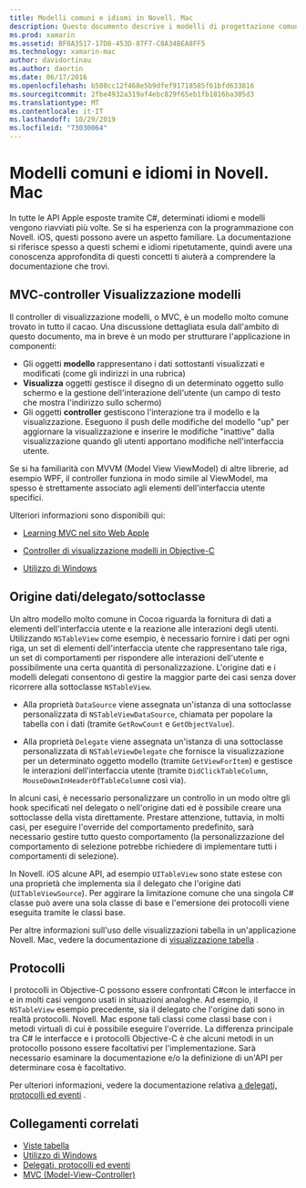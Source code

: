 ```yaml
---
title: Modelli comuni e idiomi in Novell. Mac
description: Questo documento descrive i modelli di progettazione comuni usati per la compilazione di app Novell. Mac. Vengono illustrati il modello MVC (Model-View-Controller), i modelli di origine dati e delegati e i protocolli.
ms.prod: xamarin
ms.assetid: BF0A3517-17D8-453D-87F7-C8A34BEA8FF5
ms.technology: xamarin-mac
author: davidortinau
ms.author: daortin
ms.date: 06/17/2016
ms.openlocfilehash: b508cc12f468e5b9dfef91718585f61bfd633816
ms.sourcegitcommit: 2fbe4932a319af4ebc829f65eb1fb1816ba305d3
ms.translationtype: MT
ms.contentlocale: it-IT
ms.lasthandoff: 10/29/2019
ms.locfileid: "73030064"
---
```

# <a name="common-patterns-and-idioms-in-xamarinmac"></a>Modelli comuni e idiomi in Novell. Mac

In tutte le API Apple esposte tramite C#, determinati idiomi e modelli vengono riavviati più volte. Se si ha esperienza con la programmazione con Novell. iOS, questi possono avere un aspetto familiare. La documentazione si riferisce spesso a questi schemi e idiomi ripetutamente, quindi avere una conoscenza approfondita di questi concetti ti aiuterà a comprendere la documentazione che trovi.

## <a name="mvc---model-view-controller"></a>MVC-controller Visualizzazione modelli

Il controller di visualizzazione modelli, o MVC, è un modello molto comune trovato in tutto il cacao. Una discussione dettagliata esula dall'ambito di questo documento, ma in breve è un modo per strutturare l'applicazione in componenti:

- Gli oggetti **modello** rappresentano i dati sottostanti visualizzati e modificati (come gli indirizzi in una rubrica)
- **Visualizza** oggetti gestisce il disegno di un determinato oggetto sullo schermo e la gestione dell'interazione dell'utente (un campo di testo che mostra l'indirizzo sullo schermo)
- Gli oggetti **controller** gestiscono l'interazione tra il modello e la visualizzazione. Eseguono il push delle modifiche del modello "up" per aggiornare la visualizzazione e inserire le modifiche "inattive" dalla visualizzazione quando gli utenti apportano modifiche nell'interfaccia utente.

Se si ha familiarità con MVVM (Model View ViewModel) di altre librerie, ad esempio WPF, il controller funziona in modo simile al ViewModel, ma spesso è strettamente associato agli elementi dell'interfaccia utente specifici.

Ulteriori informazioni sono disponibili qui:

- [Learning MVC nel sito Web Apple](https://developer.apple.com/library/ios/documentation/general/conceptual/devpedia-cocoacore/MVC.html)

- [Controller di visualizzazione modelli in Objective-C](https://developer.apple.com/library/ios/documentation/general/conceptual/CocoaEncyclopedia/Model-View-Controller/Model-View-Controller.html)
- [Utilizzo di Windows](~/mac/user-interface/window.md)

## <a name="data-source--delegate--subclassing"></a>Origine dati/delegato/sottoclasse

Un altro modello molto comune in Cocoa riguarda la fornitura di dati a elementi dell'interfaccia utente e la reazione alle interazioni degli utenti. Utilizzando `NSTableView` come esempio, è necessario fornire i dati per ogni riga, un set di elementi dell'interfaccia utente che rappresentano tale riga, un set di comportamenti per rispondere alle interazioni dell'utente e possibilmente una certa quantità di personalizzazione. L'origine dati e i modelli delegati consentono di gestire la maggior parte dei casi senza dover ricorrere alla sottoclasse `NSTableView`.

- Alla proprietà `DataSource` viene assegnata un'istanza di una sottoclasse personalizzata di `NSTableViewDataSource`, chiamata per popolare la tabella con i dati (tramite `GetRowCount` e `GetObjectValue`).

- Alla proprietà `Delegate` viene assegnata un'istanza di una sottoclasse personalizzata di `NSTableViewDelegate` che fornisce la visualizzazione per un determinato oggetto modello (tramite `GetViewForItem`) e gestisce le interazioni dell'interfaccia utente (tramite `DidClickTableColumn`, `MouseDownInHeaderOfTableColumn`e così via).

In alcuni casi, è necessario personalizzare un controllo in un modo oltre gli hook specificati nel delegato o nell'origine dati ed è possibile creare una sottoclasse della vista direttamente. Prestare attenzione, tuttavia, in molti casi, per eseguire l'override del comportamento predefinito, sarà necessario gestire tutto questo comportamento (la personalizzazione del comportamento di selezione potrebbe richiedere di implementare tutti i comportamenti di selezione).

In Novell. iOS alcune API, ad esempio `UITableView` sono state estese con una proprietà che implementa sia il delegato che l'origine dati (`UITableViewSource`). Per aggirare la limitazione comune che una singola C# classe può avere una sola classe di base e l'emersione dei protocolli viene eseguita tramite le classi base.

Per altre informazioni sull'uso delle visualizzazioni tabella in un'applicazione Novell. Mac, vedere la documentazione di [visualizzazione tabella](~/mac/user-interface/table-view.md) .

## <a name="protocols"></a>Protocolli

I protocolli in Objective-C possono essere confrontati C#con le interfacce in e in molti casi vengono usati in situazioni analoghe. Ad esempio, il `NSTableView` esempio precedente, sia il delegato che l'origine dati sono in realtà protocolli. Novell. Mac espone tali classi come classi base con i metodi virtuali di cui è possibile eseguire l'override. La differenza principale tra C# le interfacce e i protocolli Objective-C è che alcuni metodi in un protocollo possono essere facoltativi per l'implementazione. Sarà necessario esaminare la documentazione e/o la definizione di un'API per determinare cosa è facoltativo.

Per ulteriori informazioni, vedere la documentazione relativa [a delegati, protocolli ed eventi](~/ios/app-fundamentals/delegates-protocols-and-events.md) .

## <a name="related-links"></a>Collegamenti correlati

- [Viste tabella](~/mac/user-interface/table-view.md)
- [Utilizzo di Windows](~/mac/user-interface/window.md)
- [Delegati, protocolli ed eventi](~/ios/app-fundamentals/delegates-protocols-and-events.md)
- [MVC (Model-View-Controller)](https://developer.apple.com/library/ios/documentation/general/conceptual/CocoaEncyclopedia/Model-View-Controller/Model-View-Controller.html)
